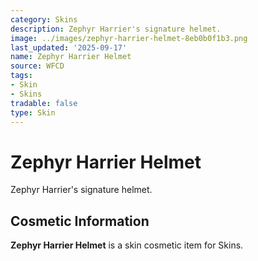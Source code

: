 ```yaml
---
category: Skins
description: Zephyr Harrier's signature helmet.
image: ../images/zephyr-harrier-helmet-8eb0b0f1b3.png
last_updated: '2025-09-17'
name: Zephyr Harrier Helmet
source: WFCD
tags:
- Skin
- Skins
tradable: false
type: Skin
---
```


# Zephyr Harrier Helmet

Zephyr Harrier's signature helmet.

## Cosmetic Information

**Zephyr Harrier Helmet** is a skin cosmetic item for Skins.

